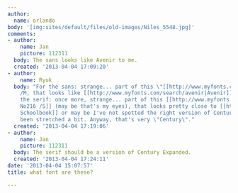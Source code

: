 ```yaml
---
author:
  name: orlando
body: '[img:sites/default/files/old-images/Niles_5548.jpg]'
comments:
- author:
    name: Jan
    picture: 112311
  body: The sans looks like Avenir to me.
  created: '2013-04-04 17:09:20'
- author:
    name: Ryuk
  body: "For the sans: strange... part of this \"[[http://www.myfonts.com/search/futura|Futura-esque]]\"
    /M, that looks like [[http://www.myfonts.com/search/avenir|Avenir]]...\r\nFor
    the serif: once more, strange... part of this [[http://www.myfonts.com/fonts/itc/modern-no-216/|Modern
    No216 /S]] (may be that's my eyes), that looks pretty close to [[http://www.myfonts.com/fonts/mti/monotype-century-schoolbook|Century
    Schoolbook]] or may be I've not spotted the right version of Century or it has
    been stretched a bit. Anyway, that's very \"Century\"."
  created: '2013-04-04 17:19:06'
- author:
    name: Jan
    picture: 112311
  body: The serif should be a version of Century Expanded.
  created: '2013-04-04 17:24:11'
date: '2013-04-04 15:07:57'
title: what font are these?

---
```

